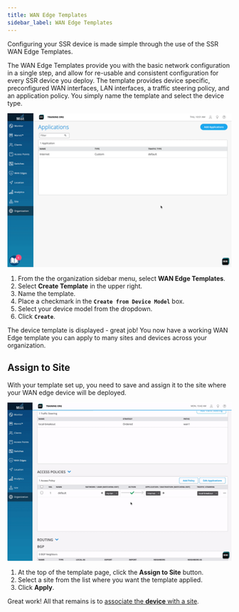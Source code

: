```yaml
---
title: WAN Edge Templates
sidebar_label: WAN Edge Templates
---
```


Configuring your SSR device is made simple through the use of the SSR WAN Edge Templates. 

The WAN Edge Templates provide you with the basic network configuration in a single step, and allow for re-usable and consistent configuration for every SSR device you deploy. The template provides device specific, preconfigured WAN interfaces, LAN interfaces, a traffic steering policy, and an application policy. You simply name the template and select the device type.  


![Add template](/img/intro_wa_quickstart_5.gif)

1. From the the organization sidebar menu, select **WAN Edge Templates**.
2. Select **Create Template** in the upper right.
3. Name the template.
4. Place a checkmark in the **`Create from Device Model`** box.
5. Select your device model from the dropdown.
6. Click **`Create`**.

The device template is displayed - great job! You now have a working WAN Edge template you can apply to many sites and devices across your organization.

## Assign to Site

With your template set up, you need to save and assign it to the site where your WAN edge device will be deployed.

![Configure access](/img/intro_wa_quickstart_14.gif)

1. At the top of the template page, click the **Assign to Site** button.
2. Select a site from the list where you want the template applied.
3. Click **Apply**.

Great work! All that remains is to [associate the **device** with a site](intro_wa_quickstart_4_siteassign.md).
